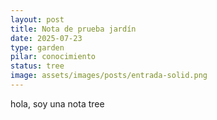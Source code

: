 ```yaml
---
layout: post
title: Nota de prueba jardín
date: 2025-07-23
type: garden
pilar: conocimiento
status: tree
image: assets/images/posts/entrada-solid.png
---
```

hola, soy una nota tree
